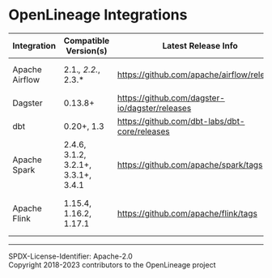 # OpenLineage Integrations
|Integration| Compatible Version(s)               |Latest Release Info|Docs|Notes|
|-|-------------------------------------|-|-|-|
|Apache Airflow| 2.1.*, 2.2.*, 2.3.*                 |https://github.com/apache/airflow/releases|[README](./airflow/README.md)|Support for Airflow 1.x is deprecated|
|Dagster| 0.13.8+                             |https://github.com/dagster-io/dagster/releases|[README](./dagster/README.md)| |
|dbt| 0.20+, 1.3                          |https://github.com/dbt-labs/dbt-core/releases|[README](./dbt/README.md)| |
|Apache Spark| 2.4.6, 3.1.2, 3.2.1+, 3.3.1+, 3.4.1 |https://github.com/apache/spark/tags|[README](./spark/README.md)| |
|Apache Flink| 1.15.4, 1.16.2, 1.17.1              |https://github.com/apache/flink/tags|[README](./spark/README.md)| Flink support is currently experimental |

----
SPDX-License-Identifier: Apache-2.0\
Copyright 2018-2023 contributors to the OpenLineage project